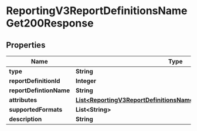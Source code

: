 
# ReportingV3ReportDefinitionsNameGet200Response

## Properties
Name | Type | Description | Notes
------------ | ------------- | ------------- | -------------
**type** | **String** |  |  [optional]
**reportDefinitionId** | **Integer** |  |  [optional]
**reportDefintionName** | **String** |  |  [optional]
**attributes** | [**List&lt;ReportingV3ReportDefinitionsNameGet200ResponseAttributes&gt;**](ReportingV3ReportDefinitionsNameGet200ResponseAttributes.md) |  |  [optional]
**supportedFormats** | **List&lt;String&gt;** |  |  [optional]
**description** | **String** |  |  [optional]



